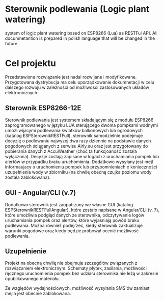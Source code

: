 # Sterownik podlewania (Logic plant watering)
system of logic plant watering based on ESP8266 (Lua) as RESTFul API. All documnetantion is prepared in polish language that will be changed in the future.

# Cel projektu
Przedstawione rozwiązanie jest nadal rozwijane i modyfikowane. Przygotowana dystrybucja ma celu uporządkowanie dokumnetacji w celu dalszego rozwoju w zależności od możliwości zastosowanych układów elektronicznych.

## Sterownik ESP8266-12E
Sterownik podlewania jest systemem składającym się z modułu ESP8266 zaprogramowanego w języku LUA sterującego dwoma pompkami wodnymi umożliwijacymi podlewania kwiatków balkonowych lub ogrodowych (katalog ESPSterownikRESTFull). sterownik samodzielnie podejmuje decyzję o podlewaniu najwyzej dwa razy dziennie na podstawie danych pogodowych ściąganych z serwisu Airly.eu oraz jest przygotowany do pobierania danych z AccuWeather (choć ta funkcjoaność została wyłączona). Decyzje zostają zapisane w logach z uruchamiania pompek lub alertów w przypadku braku uruchomienia. Dodatkowo wysyłany jest mejl informaujacy o uruchomieniu pompek lub przypomnieniach o konieczności uzupełnienia wody w zbiorniku (na chwilę obecną czujka poziomu wody została zablokowana).

## GUI - Angular/CLI (v.7)
Dodatkowo sterownik jest zaopatrzony we własne GUI (katalog ESPSterownikRESTFullAngular), które zostało napisane w Angular/CLI (v. 7), które umożliwia podgląd danych ze sterownika, odczytywanie logów uruchamiania pompek oraz alertów, które wyjaśniają powód braku podlewania.
Można również podejrzeć, kiedy sterownik zaktualizuje warunki pogodowe oraz kiedy będzie próbował ocenić możliwość podlewania.

## Uzupełnienie
Projekt na obecną chwilę nie obejmuje szczegółów związanych z rozwiązaniem elektronicznym. Schematy płytek, zasilania, możliwości ręcznego uruchomienia pompek bez udziału sterownika nie leżą w zakresie opublikowanego materiału.

Ze względów wydajnościowych, możliwość wysyłania SMS'ów zamiast mejla jest obecnie zablokowana.
